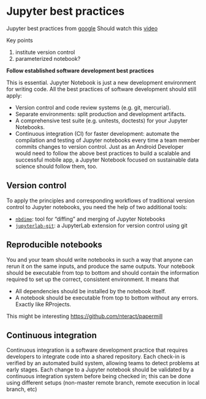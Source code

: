 # Jupyter best practices
Jupyter best practices from [google](https://cloud.google.com/blog/products/ai-machine-learning/best-practices-that-can-improve-the-life-of-any-developer-using-jupyter-notebooks)
Should watch this [video](https://www.youtube.com/watch?v=xU_xdogXFeE&t=2545s)

Key points
1. institute version control
2. parameterized notebook?

**Follow established software development best practices**

This is essential. Jupyter Notebook is just a new development environment for writing code. All the best practices of software development should still apply:
- Version control and code review systems (e.g. git, mercurial).
- Separate environments: split production and development artifacts.
- A comprehensive test suite (e.g. unitests, doctests) for your Jupyter Notebooks.
- Continuous integration (CI) for faster development: automate the compilation and testing of Jupyter notebooks every time a team member commits changes to version control.
Just as an Android Developer would need to follow the above best practices to build a scalable and successful mobile app, a Jupyter Notebook focused on sustainable data science should follow them, too.

## Version control
To apply the principles and corresponding workflows of traditional version control to Jupyter notebooks, you need the help of two additional tools:
- [`nbdime`](https://github.com/jupyter/nbdime): tool for “diffing” and merging of Jupyter Notebooks
- [`jupyterlab-git`](https://github.com/jupyterlab/jupyterlab-git): a JupyterLab extension for version control using git

## Reproducible notebooks
You and your team should write notebooks in such a way that anyone can rerun it on the same inputs, and produce the same outputs. Your notebook should be executable from top to bottom and should contain the information required to set up the correct, consistent environment.
It means that
- All dependencies should be installed by the notebook itself.
- A notebook should be executable from top to bottom without any errors.
Exactly like RProjects.

This might be interesting https://github.com/nteract/papermill
## Continuous integration
Continuous integration is a software development practice that requires developers to integrate code into a shared repository. Each check-in is verified by an automated build system, allowing teams to detect problems at early stages. Each change to a Jupyter notebook should be validated by a continuous integration system before being checked in; this can be done using different setups (non-master remote branch, remote execution in local branch, etc)